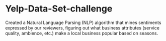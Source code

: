 # Yelp-Data-Set-challenge
Created a Natural Language Parsing (NLP) algorithm that mines sentiments expressed by our reviewers,
figuring out what business attributes (service quality, ambience, etc.) make a local business popular based on seasons. 

